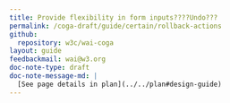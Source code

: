 ```yaml
---
title: Provide flexibility in form inputs????Undo???
permalink: /coga-draft/guide/certain/rollback-actions
github:
  repository: w3c/wai-coga
layout: guide
feedbackmail: wai@w3.org
doc-note-type: draft
doc-note-message-md: |
  [See page details in plan](../../plan#design-guide)
---
```

